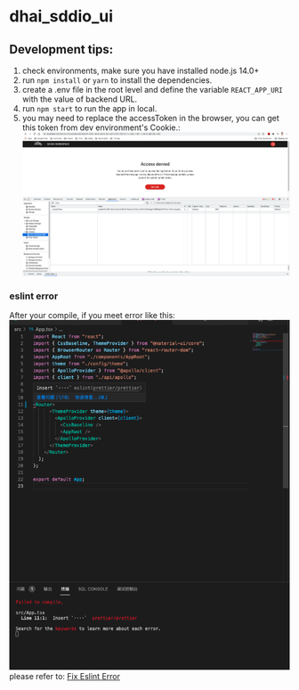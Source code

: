 # dhai_sddio_ui

## Development tips:

1. check environments, make sure you have installed node.js 14.0+
2. run `npm install` or `yarn` to install the dependencies.
3. create a .env file in the root level and define the variable `REACT_APP_URI` with the value of backend URL.
4. run `npm start` to run the app in local.
5. you may need to replace the accessToken in the browser, you can get this token from dev environment's Cookie.:
![replaceAccessToken](public/readme/replaceAccessToken.png)
### eslint error
After your compile, if you meet error like this:<br>
![eslintError](public/readme/eslintError.png)
please refer to: [Fix Eslint Error](public/readme/fixEslintError.md)